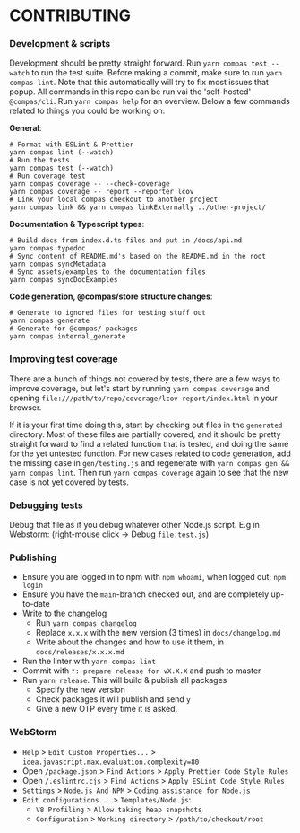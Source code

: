 # CONTRIBUTING

### Development & scripts

Development should be pretty straight forward. Run `yarn compas test --watch` to
run the test suite. Before making a commit, make sure to run `yarn compas lint`.
Note that this automatically will try to fix most issues that popup. All
commands in this repo can be run vai the 'self-hosted' `@compas/cli`. Run
`yarn compas help` for an overview. Below a few commands related to things you
could be working on:

**General**:

```
# Format with ESLint & Prettier
yarn compas lint (--watch)
# Run the tests
yarn compas test (--watch)
# Run coverage test
yarn compas coverage -- --check-coverage
yarn compas coverage -- report --reporter lcov
# Link your local compas checkout to another project
yarn compas link && yarn compas linkExternally ../other-project/
```

**Documentation & Typescript types**:

```
# Build docs from index.d.ts files and put in /docs/api.md
yarn compas typedoc
# Sync content of README.md's based on the README.md in the root
yarn compas syncMetadata
# Sync assets/examples to the documentation files
yarn compas syncDocExamples
```

**Code generation, @compas/store structure changes**:

```
# Generate to ignored files for testing stuff out
yarn compas generate
# Generate for @compas/ packages
yarn compas internal_generate
```

### Improving test coverage

There are a bunch of things not covered by tests, there are a few ways to
improve coverage, but let's start by running `yarn compas coverage` and opening
`file:///path/to/repo/coverage/lcov-report/index.html` in your browser.

If it is your first time doing this, start by checking out files in the
`generated` directory. Most of these files are partially covered, and it should
be pretty straight forward to find a related function that is tested, and doing
the same for the yet untested function. For new cases related to code
generation, add the missing case in `gen/testing.js` and regenerate with
`yarn compas gen && yarn compas lint`. Then run `yarn compas coverage` again to
see that the new case is not yet covered by tests.

### Debugging tests

Debug that file as if you debug whatever other Node.js script. E.g in Webstorm:
(right-mouse click -> Debug `file.test.js`)

### Publishing

- Ensure you are logged in to npm with `npm whoami`, when logged out;
  `npm login`
- Ensure you have the `main`-branch checked out, and are completely up-to-date
- Write to the changelog
  - Run `yarn compas changelog`
  - Replace `x.x.x` with the new version (3 times) in `docs/changelog.md`
  - Write about the changes and how to use it them, in `docs/releases/x.x.x.md`
- Run the linter with `yarn compas lint`
- Commit with `*: prepare release for vX.X.X` and push to master
- Run `yarn release`. This will build & publish all packages
  - Specify the new version
  - Check packages it will publish and send `y`
  - Give a new OTP every time it is asked.

### WebStorm

- `Help` > `Edit Custom Properties...` >
  `idea.javascript.max.evaluation.complexity=80`
- Open `/package.json` > `Find Actions` > `Apply Prettier Code Style Rules`
- Open `/.eslintrc.cjs` > `Find Actions` > `Apply ESLint Code Style Rules`
- `Settings` > `Node.js And NPM` > `Coding assistance for Node.js`
- `Edit configurations...` > `Templates/Node.js`:
  - `V8 Profiling` > `Allow taking heap snapshots`
  - `Configuration` > `Working directory` > `/path/to/checkout/root`

